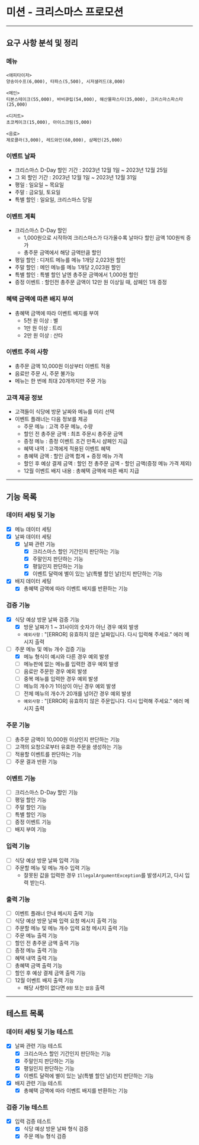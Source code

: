 # 미션 - 크리스마스 프로모션

---

## 요구 사항 분석 및 정리

### 메뉴
```
<애피타이저>
양송이수프(6,000), 타파스(5,500), 시저샐러드(8,000)

<메인>
티본스테이크(55,000), 바비큐립(54,000), 해산물파스타(35,000), 크리스마스파스타(25,000)

<디저트>
초코케이크(15,000), 아이스크림(5,000)

<음료>
제로콜라(3,000), 레드와인(60,000), 샴페인(25,000)
```

### 이벤트 날짜
- 크리스마스 D-Day 할인 기간 : 2023년 12월 1일 ~ 2023년 12월 25일
- 그 외 할인 기간 : 2023년 12월 1일 ~ 2023년 12월 31일
- 평일 : 일요일 ~ 목요일
- 주말 : 금요일, 토요일
- 특별 할인 : 일요일, 크리스마스 당일

### 이벤트 계획
- 크리스마스 D-Day 할인
  - 1,000원으로 시작하여 크리스마스가 다가올수록 날마다 할인 금액 100원씩 증가
  - 총주문 금액에서 해당 금액만큼 할인
- 평일 할인 : 디저트 메뉴를 메뉴 1개당 2,023원 할인
- 주말 할인 : 메인 메뉴를 메뉴 1개당 2,023원 할인
- 특별 할인 : 특별 할인 날엔 총주문 금액에서 1,000원 할인
- 증정 이벤트 : 할인전 총주문 금액이 12만 원 이상일 때, 샴페인 1개 증정

### 혜택 금액에 따른 배지 부여
- 총혜택 금액에 따라 이벤트 배지를 부여
  - 5천 원 이상 : 별
  - 1만 원 이상 : 트리
  - 2만 원 이상 : 산타

### 이벤트 주의 사항
- 총주문 금액 10,000원 이상부터 이벤트 적용
- 음료만 주문 시, 주문 불가능
- 메뉴는 한 번에 최대 20개까지만 주문 가능

### 고객 제공 정보
- 고객들이 식당에 방문 날짜와 메뉴를 미리 선택
- 이벤트 플래너는 다음 정보를 제공
  - 주문 메뉴 : 고객 주문 메뉴, 수량
  - 할인 전 총주문 금액 : 최초 주문시 총주문 금액
  - 증정 메뉴 : 증정 이벤트 조건 만족시 샴페인 지급
  - 혜택 내역 : 고객에게 적용된 이벤트 혜택
  - 총혜택 금액 : 할인 금액 합계 + 증정 메뉴 가격
  - 할인 후 예상 결제 금액 : 할인 전 총주문 금액 - 할인 금액(증정 메뉴 가격 제외)
  - 12월 이벤트 배지 내용 : 총혜택 금액에 따른 배지 지급

---

## 기능 목록

### 데이터 세팅 및 기능
- [X] 메뉴 데이터 세팅
- [X] 날짜 데이터 세팅
  - [X] 날짜 관련 기능
    - [X] 크리스마스 할인 기간인지 판단하는 기능
    - [X] 주말인지 판단하는 기능
    - [X] 평일인지 판단하는 기능
    - [X] 이벤트 달력에 별이 있는 날(특별 할인 날)인지 판단하는 기능
- [X] 배지 데이터 세팅
  - [X] 총혜택 금액에 따라 이벤트 배지를 반환하는 기능 

### 검증 기능
- [X] 식당 예상 방문 날짜 검증 기능
  - [X] 방문 날짜가 1 ~ 31사이의 숫자가 아닌 경우 예외 발생
  - `예외사항` : "[ERROR] 유효하지 않은 날짜입니다. 다시 입력해 주세요." 에러 메시지 출력
- [ ] 주문 메뉴 및 메뉴 개수 검증 기능
  - [X] 메뉴 형식이 예시와 다른 경우 예외 발생
  - [ ] 메뉴판에 없는 메뉴를 입력한 경우 예외 발생
  - [ ] 음료만 주문한 경우 예외 발생
  - [ ] 중복 메뉴를 입력한 경우 예외 발생
  - [ ] 메뉴의 개수가 1이상이 아닌 경우 예외 발생
  - [ ] 전체 메뉴의 개수가 20개를 넘어간 경우 예외 발생
  - `예외사항` : "[ERROR] 유효하지 않은 주문입니다. 다시 입력해 주세요." 에러 메시지 출력

### 주문 기능
- [ ] 총주문 금액이 10,000원 이상인지 판단하는 기능
- [ ] 고객의 요청으로부터 유효한 주문을 생성하는 기능
- [ ] 적용할 이벤트를 판단하는 기능
- [ ] 주문 결과 반환 기능

### 이벤트 기능
- [ ] 크리스마스 D-Day 할인 기능
- [ ] 평일 할인 기능
- [ ] 주말 할인 기능
- [ ] 특별 할인 기능
- [ ] 증정 이벤트 기능
- [ ] 배지 부여 기능

### 입력 기능
- [ ] 식당 예상 방문 날짜 입력 기능
- [ ] 주문할 메뉴 및 메뉴 개수 입력 기능
  - 잘못된 값을 입력한 경우 `IllegalArgumentException`를 발생시키고, 다시 입력 받는다.

### 출력 기능
- [ ] 이벤트 플래너 안내 메시지 출력 기능
- [ ] 식당 예상 방문 날짜 입력 요청 메시지 출력 기능
- [ ] 주문할 메뉴 및 메뉴 개수 입력 요청 메시지 출력 기능
- [ ] 주문 메뉴 출력 기능
- [ ] 할인 전 총주문 금액 출력 기능
- [ ] 증정 메뉴 출력 기능
- [ ] 혜택 내역 출력 기능
- [ ] 총혜택 금액 출력 기능
- [ ] 할인 후 예상 결제 금액 출력 기능
- [ ] 12월 이벤트 배지 출력 기능
  - 해당 사항이 없다면 `0원` 또는 `없음` 출력

--- 

## 테스트 목록

### 데이터 세팅 및 기능 테스트
- [X] 날짜 관련 기능 테스트
  - [X] 크리스마스 할인 기간인지 판단하는 기능
  - [X] 주말인지 판단하는 기능
  - [X] 평일인지 판단하는 기능
  - [X] 이벤트 달력에 별이 있는 날(특별 할인 날)인지 판단하는 기능
- [X] 배지 관련 기능 테스트
  - [X] 총혜택 금액에 따라 이벤트 배지를 반환하는 기능 

### 검증 기능 테스트
- [X] 입력 검증 테스트
  - [X] 식당 예상 방문 날짜 형식 검증
  - [X] 주문 메뉴 형식 검증